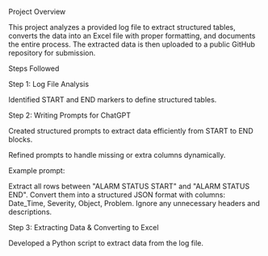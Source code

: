 Project Overview

This project analyzes a provided log file to extract structured tables, converts the data into an Excel file with proper formatting, and documents the entire process. The extracted data is then uploaded to a public GitHub repository for submission.

Steps Followed

Step 1: Log File Analysis

Identified START and END markers to define structured tables.

Step 2: Writing Prompts for ChatGPT

Created structured prompts to extract data efficiently from START to END blocks.

Refined prompts to handle missing or extra columns dynamically.

Example prompt:

Extract all rows between "ALARM STATUS START" and "ALARM STATUS END".
Convert them into a structured JSON format with columns: Date_Time, Severity, Object, Problem.
Ignore any unnecessary headers and descriptions.

Step 3: Extracting Data & Converting to Excel

Developed a Python script to extract data from the log file.

